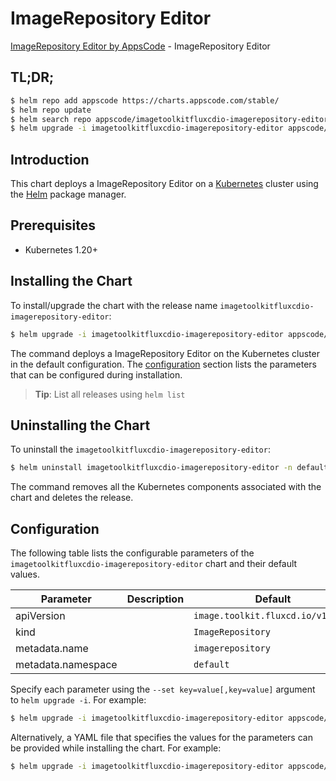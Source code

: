 # ImageRepository Editor

[ImageRepository Editor by AppsCode](https://appscode.com) - ImageRepository Editor

## TL;DR;

```bash
$ helm repo add appscode https://charts.appscode.com/stable/
$ helm repo update
$ helm search repo appscode/imagetoolkitfluxcdio-imagerepository-editor --version=v0.15.0
$ helm upgrade -i imagetoolkitfluxcdio-imagerepository-editor appscode/imagetoolkitfluxcdio-imagerepository-editor -n default --create-namespace --version=v0.15.0
```

## Introduction

This chart deploys a ImageRepository Editor on a [Kubernetes](http://kubernetes.io) cluster using the [Helm](https://helm.sh) package manager.

## Prerequisites

- Kubernetes 1.20+

## Installing the Chart

To install/upgrade the chart with the release name `imagetoolkitfluxcdio-imagerepository-editor`:

```bash
$ helm upgrade -i imagetoolkitfluxcdio-imagerepository-editor appscode/imagetoolkitfluxcdio-imagerepository-editor -n default --create-namespace --version=v0.15.0
```

The command deploys a ImageRepository Editor on the Kubernetes cluster in the default configuration. The [configuration](#configuration) section lists the parameters that can be configured during installation.

> **Tip**: List all releases using `helm list`

## Uninstalling the Chart

To uninstall the `imagetoolkitfluxcdio-imagerepository-editor`:

```bash
$ helm uninstall imagetoolkitfluxcdio-imagerepository-editor -n default
```

The command removes all the Kubernetes components associated with the chart and deletes the release.

## Configuration

The following table lists the configurable parameters of the `imagetoolkitfluxcdio-imagerepository-editor` chart and their default values.

|     Parameter      | Description |                   Default                    |
|--------------------|-------------|----------------------------------------------|
| apiVersion         |             | <code>image.toolkit.fluxcd.io/v1beta2</code> |
| kind               |             | <code>ImageRepository</code>                 |
| metadata.name      |             | <code>imagerepository</code>                 |
| metadata.namespace |             | <code>default</code>                         |


Specify each parameter using the `--set key=value[,key=value]` argument to `helm upgrade -i`. For example:

```bash
$ helm upgrade -i imagetoolkitfluxcdio-imagerepository-editor appscode/imagetoolkitfluxcdio-imagerepository-editor -n default --create-namespace --version=v0.15.0 --set apiVersion=image.toolkit.fluxcd.io/v1beta2
```

Alternatively, a YAML file that specifies the values for the parameters can be provided while
installing the chart. For example:

```bash
$ helm upgrade -i imagetoolkitfluxcdio-imagerepository-editor appscode/imagetoolkitfluxcdio-imagerepository-editor -n default --create-namespace --version=v0.15.0 --values values.yaml
```
